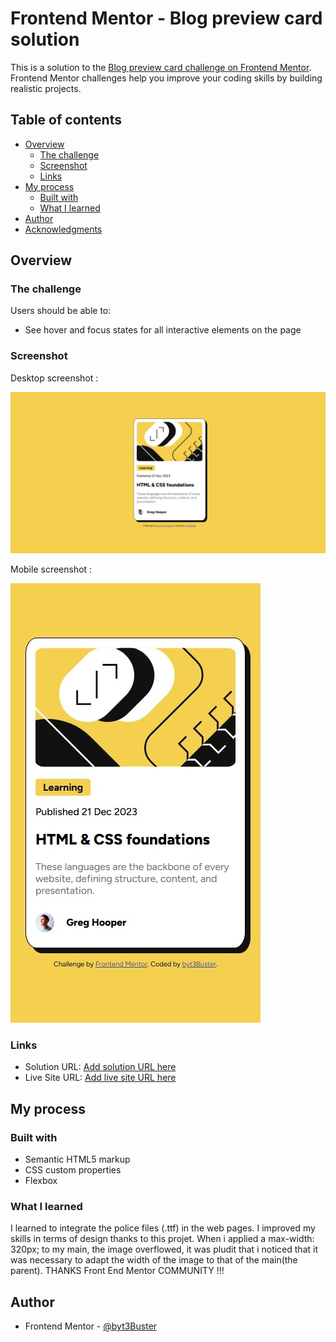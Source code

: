 # Frontend Mentor - Blog preview card solution

This is a solution to the [Blog preview card challenge on Frontend Mentor](https://www.frontendmentor.io/challenges/blog-preview-card-ckPaj01IcS). Frontend Mentor challenges help you improve your coding skills by building realistic projects. 

## Table of contents

- [Overview](#overview)
  - [The challenge](#the-challenge)
  - [Screenshot](#screenshot)
  - [Links](#links)
- [My process](#my-process)
  - [Built with](#built-with)
  - [What I learned](#what-i-learned)
- [Author](#author)
- [Acknowledgments](#acknowledgments)

## Overview

### The challenge

Users should be able to:

- See hover and focus states for all interactive elements on the page

### Screenshot

Desktop screenshot :

![Desktop screenshot](./desktop-screenshot.jpeg)

Mobile screenshot :

![Mobile screenshot](./mobile-screenshot.jpeg)

### Links

- Solution URL: [Add solution URL here](https://your-solution-url.com)
- Live Site URL: [Add live site URL here](https://your-live-site-url.com)

## My process

### Built with

- Semantic HTML5 markup
- CSS custom properties
- Flexbox

### What I learned

I learned to integrate the police files (.ttf) in the web pages. I improved my skills in terms of design thanks to this projet. When i applied a max-width: 320px; to my main, the image overflowed, it was pludit that i noticed that it was necessary to adapt the width of the image to that of the main(the parent). THANKS Front End Mentor COMMUNITY !!! 

## Author

- Frontend Mentor - [@byt3Buster](https://www.frontendmentor.io/profile/byt3Buster)
